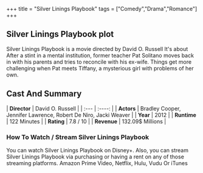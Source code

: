 +++
title = "Silver Linings Playbook"
tags = ["Comedy","Drama","Romance"]
+++
## Silver Linings Playbook plot
Silver Linings Playbook is a movie directed by David O. Russell It's about After a stint in a mental institution, former teacher Pat Solitano moves back in with his parents and tries to reconcile with his ex-wife. Things get more challenging when Pat meets Tiffany, a mysterious girl with problems of her own.
## Cast And Summary
| **Director**      | David O. Russell |
    | :---        |    :----:   |
    |  **Actors** | Bradley Cooper, Jennifer Lawrence, Robert De Niro, Jacki Weaver |
    | **Year**   | 2012    |
    |  **Runtime** | 122 Minutes |
    |  **Rating** | 7.8 / 10 | 
    |  **Revenue** | 132.09$ Millions |
### How To Watch / Stream Silver Linings Playbook
You can watch Silver Linings Playbook on Disney+.
Also, you can stream Silver Linings Playbook via purchasing or having a rent on any of those streaming platforms.
Amazon Prime Video, Netflix, Hulu, Vudu Or iTunes